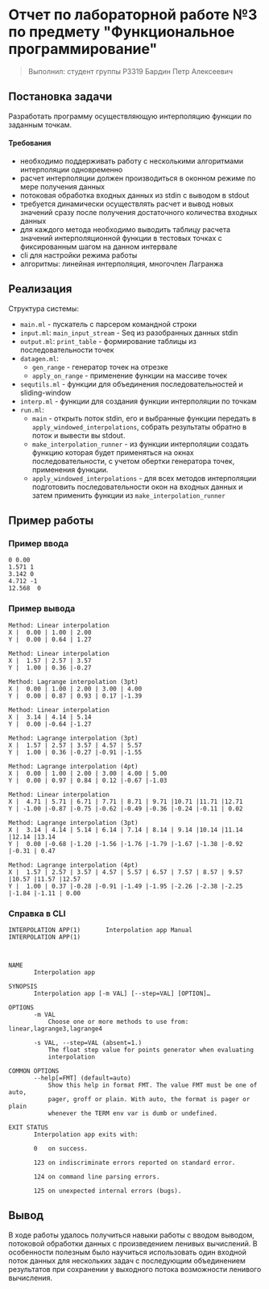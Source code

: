 # Отчет по лабораторной работе №3 по предмету "Функциональное программирование"

> Выполнил: студент группы P3319 Бардин Петр Алексеевич

## Постановка задачи

Разработать программу осуществляющую интерполяцию функции по заданным точкам. 

#### Требования

- необходимо поддерживать работу с несколькими алгоритмами интерполяции одновременно
- расчет интерполяции должен производиться в оконном режиме по мере получения данных
- потоковая обработка входных данных из stdin с выводом в stdout
- требуется динамически осуществлять расчет и вывод новых значений сразу после получения достаточного количества входных данных
- для каждого метода необходимо выводить таблицу расчета значений интерполяционной функции в тестовых точках с фиксированным шагом на данном интервале
- cli для настройки режима работы
- алгоритмы: линейная интерполяция, многочлен Лагранжа

## Реализация

Структура системы:

- `main.ml` - пускатель с парсером командной строки 
- `input.ml`: `main_input_stream` - Seq из разобранных данных stdin  
- `output.ml`: `print_table` - формирование таблицы из последовательности точек
- `datagen.ml`: 
  - `gen_range` - генератор точек на отрезке
  - `apply_on_range` - применение функции на массиве точек 
- `sequtils.ml` - функции для объединения последовательностей и sliding-window 
- `interp.ml` - функции для создания функции интерполяции по точкам
- `run.ml`:
  - `main` - открыть поток stdin, его и выбранные функции передать в `apply_windowed_interpolations`, собрать результаты обратно в поток и вывести вы stdout.
  - `make_interpolation_runner` - из функции интерполяции создать функцию которая будет применяться на окнах последовательности, с учетом обертки генератора точек, применения функции. 
  - `apply_windowed_interpolations` - для всех методов интерполяции подготовить последовательности окон на входных данных и затем применить функции из `make_interpolation_runner`

## Пример работы

### Пример ввода

```
0 0.00
1.571 1
3.142 0
4.712 -1
12.568  0
```

### Пример вывода

```
Method: Linear interpolation
X |  0.00 | 1.00 | 2.00
Y |  0.00 | 0.64 | 1.27

Method: Linear interpolation
X |  1.57 | 2.57 | 3.57
Y |  1.00 | 0.36 |-0.27

Method: Lagrange interpolation (3pt)
X |  0.00 | 1.00 | 2.00 | 3.00 | 4.00
Y |  0.00 | 0.87 | 0.93 | 0.17 |-1.39

Method: Linear interpolation
X |  3.14 | 4.14 | 5.14
Y |  0.00 |-0.64 |-1.27

Method: Lagrange interpolation (3pt)
X |  1.57 | 2.57 | 3.57 | 4.57 | 5.57
Y |  1.00 | 0.36 |-0.27 |-0.91 |-1.55

Method: Lagrange interpolation (4pt)
X |  0.00 | 1.00 | 2.00 | 3.00 | 4.00 | 5.00
Y |  0.00 | 0.97 | 0.84 | 0.12 |-0.67 |-1.03

Method: Linear interpolation
X |  4.71 | 5.71 | 6.71 | 7.71 | 8.71 | 9.71 |10.71 |11.71 |12.71
Y | -1.00 |-0.87 |-0.75 |-0.62 |-0.49 |-0.36 |-0.24 |-0.11 | 0.02

Method: Lagrange interpolation (3pt)
X |  3.14 | 4.14 | 5.14 | 6.14 | 7.14 | 8.14 | 9.14 |10.14 |11.14 |12.14 |13.14
Y |  0.00 |-0.68 |-1.20 |-1.56 |-1.76 |-1.79 |-1.67 |-1.38 |-0.92 |-0.31 | 0.47

Method: Lagrange interpolation (4pt)
X |  1.57 | 2.57 | 3.57 | 4.57 | 5.57 | 6.57 | 7.57 | 8.57 | 9.57 |10.57 |11.57 |12.57
Y |  1.00 | 0.37 |-0.28 |-0.91 |-1.49 |-1.95 |-2.26 |-2.38 |-2.25 |-1.84 |-1.11 | 0.00
```

### Справка в CLI


```
INTERPOLATION APP(1)       Interpolation app Manual       INTERPOLATION APP(1)



NAME
       Interpolation app

SYNOPSIS
       Interpolation app [-m VAL] [--step=VAL] [OPTION]…

OPTIONS
       -m VAL
           Choose one or more methods to use from: linear,lagrange3,lagrange4

       -s VAL, --step=VAL (absent=1.)
           The float step value for points generator when evaluating
           interpolation

COMMON OPTIONS
       --help[=FMT] (default=auto)
           Show this help in format FMT. The value FMT must be one of auto,
           pager, groff or plain. With auto, the format is pager or plain
           whenever the TERM env var is dumb or undefined.

EXIT STATUS
       Interpolation app exits with:

       0   on success.

       123 on indiscriminate errors reported on standard error.

       124 on command line parsing errors.

       125 on unexpected internal errors (bugs).
```


## Вывод

В ходе работы удалось получиться навыки работы с вводом выводом, потоковой обработки данных c произведением ленивых вычислений. В особенности полезным было научиться использовать один входной поток данных для нескольких задач с последующим объединением результатов при сохранении у выходного потока возможности ленивого вычисления.